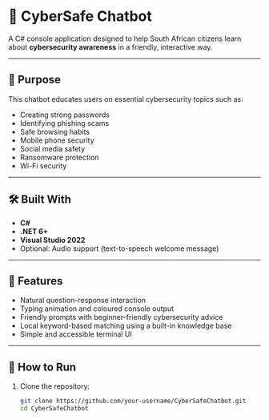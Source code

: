 ﻿# 💬 CyberSafe Chatbot

A C# console application designed to help South African citizens learn about **cybersecurity awareness** in a friendly, interactive way.

---

## 🎯 Purpose

This chatbot educates users on essential cybersecurity topics such as:

- Creating strong passwords
- Identifying phishing scams
- Safe browsing habits
- Mobile phone security
- Social media safety
- Ransomware protection
- Wi-Fi security

---

## 🛠️ Built With

- **C#**
- **.NET 6+**
- **Visual Studio 2022**
- Optional: Audio support (text-to-speech welcome message)

---

## 🧠 Features

- Natural question-response interaction
- Typing animation and coloured console output
- Friendly prompts with beginner-friendly cybersecurity advice
- Local keyword-based matching using a built-in knowledge base
- Simple and accessible terminal UI

---

## 🚀 How to Run

1. Clone the repository:
   ```bash
   git clone https://github.com/your-username/CyberSafeChatbot.git
   cd CyberSafeChatbot
